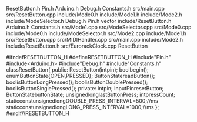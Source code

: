 ResetButton.h Pin.h Arduino.h Debug.h Constants.h src/main.cpp
src/ResetButton.cpp include/Mode0.h include/Mode1.h include/Mode2.h
include/ModeSelector.h Debug.h Pin.h vector include/ResetButton.h
Arduino.h Constants.h src/Mode1.cpp src/ModeSelector.cpp src/Mode0.cpp
include/Mode0.h include/ModeSelector.h src/Mode2.cpp include/Mode1.h
src/ResetButton.cpp src/MIDIHandler.cpp src/main.cpp include/Mode2.h
include/ResetButton.h src/EurorackClock.cpp ResetButton

\#ifndefRESETBUTTON\_H \#defineRESETBUTTON\_H \#include\"Pin.h\"
\#include\<Arduino.h\> \#include\"Debug.h\" \#include\"Constants.h\"
classResetButton{ public: ResetButton(intpin); boolbegin();
enumButtonState{OPEN,PRESSED}; ButtonStatereadButton();
boolisButtonLongPressed(); boolisButtonDoublePressed();
boolisButtonSinglePressed(); private: intpin; InputPinresetButton;
ButtonStatebuttonState; unsignedlonglastButtonPress; intpressCount;
staticconstunsignedlongDOUBLE\_PRESS\_INTERVAL=500;//ms
staticconstunsignedlongLONG\_PRESS\_INTERVAL=1000;//ms };
\#endif//RESETBUTTON\_H
